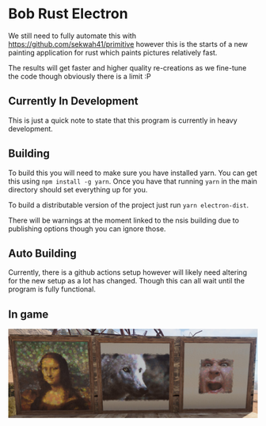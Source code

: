 # Bob Rust Electron
We still need to fully automate this with https://github.com/sekwah41/primitive however this is the starts of a new painting application for rust which paints pictures relatively fast.

The results will get faster and higher quality re-creations as we fine-tune the code though obviously there is a limit :P

## Currently In Development
This is just a quick note to state that this program is currently in heavy development.

## Building
To build this you will need to make sure you have installed yarn. You can get this using `npm install -g yarn`.
Once you have that running `yarn` in the  main directory should set everything up for you.

To build a distributable version of the project just run `yarn electron-dist`.

There will be warnings at the moment linked to the nsis building due to publishing options though you can ignore those.

## Auto Building
Currently, there is a github actions setup however will likely need altering for the new setup as a lot has changed.
Though this can all wait until the program is fully functional.

## In game
![In game](.github/assets/screenshots/ingame.jpg)
